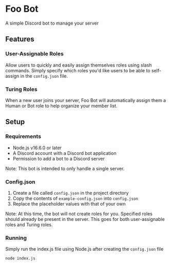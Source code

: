 # Foo Bot

A simple Discord bot to manage your server

## Features

### User-Assignable Roles

Allow users to quickly and easily assign themselves roles using slash commands. Simply specify which roles you'd like
users to be able to self-assign in the `config.json` file.

### Turing Roles

When a new user joins your server, Foo Bot will automatically assign them a Human or Bot role to help organize your
member list.

## Setup

### Requirements

* Node.js v16.6.0 or later
* A Discord account with a Discord bot application
* Permission to add a bot to a Discord server

Note: This bot is intended to only handle a single server.

### Config.json

1. Create a file called `config.json` in the project directory
2. Copy the contents of `example-config.json` into `config.json`
3. Replace the placeholder values with that of your own

Note: At this time, the bot will not create roles for you. Specified roles should already be present in the server. This
goes for both user-assignable roles and Turing roles.

### Running
Simply run the index.js file using Node.js after creating the `config.json` file
```bash
node index.js
```